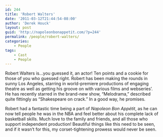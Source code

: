 ```yaml
---
id: 244
title: 'Robert Walters'
date: '2011-03-12T21:44:54-08:00'
author: 'Derek Houck'
layout: post
guid: 'http://napoleonbonappetit.com/?p=244'
permalink: /people/robert-walters/
categories:
    - People
tags:
    - Cast
    - People
---
```


Robert Walters is…you guessed it, an actor! Ten points and a cookie for those of you who guessed right. Robert has been making the rounds in sunny Los Angeles, starring in world-premiere productions of engaging theatre as well as getting his groove on with various films and webseries’. He has recently starred in the brand-new show, “Melodrama,” described quite fittingly as “Shakespeare on crack.” In a good way, he promises.

Robert had a fantastic time being a part of *Napoleon Bon Appétit*, as he can now tell people he was in the NBA and feel better about his complete lack of basketball skills. Much love to the family and friends, and all those who support independent production! Beautiful things like this need to be seen, and if it wasn’t for this, my corset-tightening prowess would never be seen.